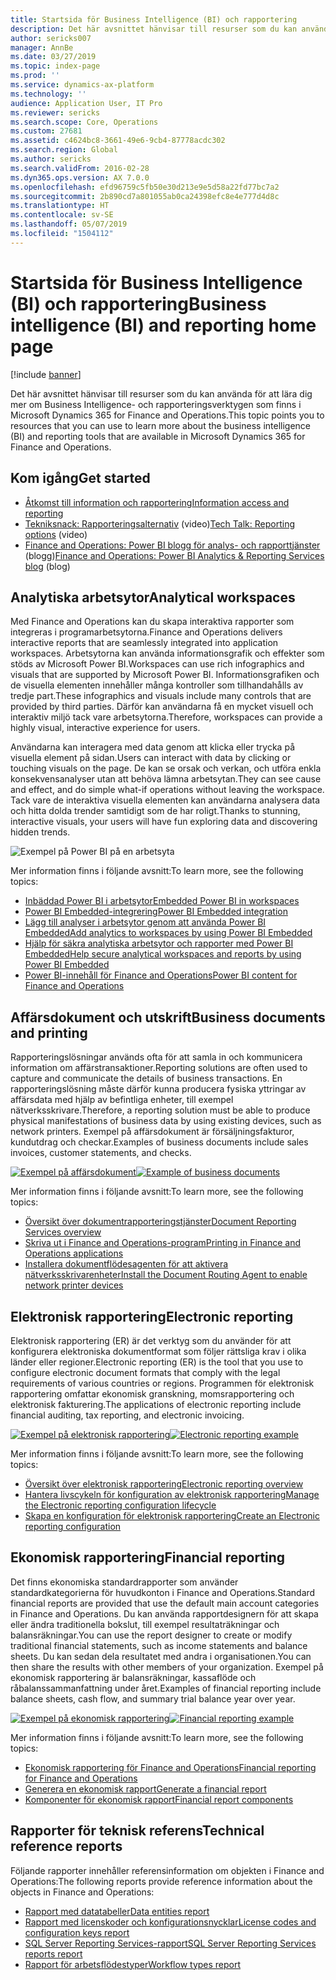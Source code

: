```yaml
---
title: Startsida för Business Intelligence (BI) och rapportering
description: Det här avsnittet hänvisar till resurser som du kan använda för att lära dig mer om Business Intelligence- och rapporteringsverktygen som finns i Microsoft Dynamics 365 for Finance and Operations.
author: sericks007
manager: AnnBe
ms.date: 03/27/2019
ms.topic: index-page
ms.prod: ''
ms.service: dynamics-ax-platform
ms.technology: ''
audience: Application User, IT Pro
ms.reviewer: sericks
ms.search.scope: Core, Operations
ms.custom: 27681
ms.assetid: c4624bc8-3661-49e6-9cb4-87778acdc302
ms.search.region: Global
ms.author: sericks
ms.search.validFrom: 2016-02-28
ms.dyn365.ops.version: AX 7.0.0
ms.openlocfilehash: efd96759c5fb50e30d213e9e5d58a22fd77bc7a2
ms.sourcegitcommit: 2b890cd7a801055ab0ca24398efc8e4e777d4d8c
ms.translationtype: HT
ms.contentlocale: sv-SE
ms.lasthandoff: 05/07/2019
ms.locfileid: "1504112"
---
```

# <a name="business-intelligence-bi-and-reporting-home-page"></a><span data-ttu-id="55494-103">Startsida för Business Intelligence (BI) och rapportering</span><span class="sxs-lookup"><span data-stu-id="55494-103">Business intelligence (BI) and reporting home page</span></span>

[!include [banner](../includes/banner.md)]

<span data-ttu-id="55494-104">Det här avsnittet hänvisar till resurser som du kan använda för att lära dig mer om Business Intelligence- och rapporteringsverktygen som finns i Microsoft Dynamics 365 for Finance and Operations.</span><span class="sxs-lookup"><span data-stu-id="55494-104">This topic points you to resources that you can use to learn more about the business intelligence (BI) and reporting tools that are available in Microsoft Dynamics 365 for Finance and Operations.</span></span>

## <a name="get-started"></a><span data-ttu-id="55494-105">Kom igång</span><span class="sxs-lookup"><span data-stu-id="55494-105">Get started</span></span>
- [<span data-ttu-id="55494-106">Åtkomst till information och rapportering</span><span class="sxs-lookup"><span data-stu-id="55494-106">Information access and reporting</span></span>](information-access-reporting.md)
- <span data-ttu-id="55494-107">[Tekniksnack: Rapporteringsalternativ](https://www.youtube.com/watch?v=NzZONjKs5xA) (video)</span><span class="sxs-lookup"><span data-stu-id="55494-107">[Tech Talk: Reporting options](https://www.youtube.com/watch?v=NzZONjKs5xA) (video)</span></span>
- <span data-ttu-id="55494-108">[Finance and Operations: Power BI blogg för analys- och rapporttjänster](https://community.dynamics.com/365/financeandoperations/b/powerbianalyticsandreporting) (blogg)</span><span class="sxs-lookup"><span data-stu-id="55494-108">[Finance and Operations: Power BI Analytics & Reporting Services blog](https://community.dynamics.com/365/financeandoperations/b/powerbianalyticsandreporting) (blog)</span></span>

## <a name="analytical-workspaces"></a><span data-ttu-id="55494-109">Analytiska arbetsytor</span><span class="sxs-lookup"><span data-stu-id="55494-109">Analytical workspaces</span></span>
<span data-ttu-id="55494-110">Med Finance and Operations kan du skapa interaktiva rapporter som integreras i programarbetsytorna.</span><span class="sxs-lookup"><span data-stu-id="55494-110">Finance and Operations delivers interactive reports that are seamlessly integrated into application workspaces.</span></span> <span data-ttu-id="55494-111">Arbetsytorna kan använda informationsgrafik och effekter som stöds av Microsoft Power BI.</span><span class="sxs-lookup"><span data-stu-id="55494-111">Workspaces can use rich infographics and visuals that are supported by Microsoft Power BI.</span></span> <span data-ttu-id="55494-112">Informationsgrafiken och de visuella elementen innehåller många kontroller som tillhandahålls av tredje part.</span><span class="sxs-lookup"><span data-stu-id="55494-112">These infographics and visuals include many controls that are provided by third parties.</span></span> <span data-ttu-id="55494-113">Därför kan användarna få en mycket visuell och interaktiv miljö tack vare arbetsytorna.</span><span class="sxs-lookup"><span data-stu-id="55494-113">Therefore, workspaces can provide a highly visual, interactive experience for users.</span></span>

<span data-ttu-id="55494-114">Användarna kan interagera med data genom att klicka eller trycka på visuella element på sidan.</span><span class="sxs-lookup"><span data-stu-id="55494-114">Users can interact with data by clicking or touching visuals on the page.</span></span> <span data-ttu-id="55494-115">De kan se orsak och verkan, och utföra enkla konsekvensanalyser utan att behöva lämna arbetsytan.</span><span class="sxs-lookup"><span data-stu-id="55494-115">They can see cause and effect, and do simple what-if operations without leaving the workspace.</span></span> <span data-ttu-id="55494-116">Tack vare de interaktiva visuella elementen kan användarna analysera data och hitta dolda trender samtidigt som de har roligt.</span><span class="sxs-lookup"><span data-stu-id="55494-116">Thanks to stunning, interactive visuals, your users will have fun exploring data and discovering hidden trends.</span></span>

![Exempel på Power BI på en arbetsyta](./media/Power-BI-in-D365-Workspace.png)

<span data-ttu-id="55494-118">Mer information finns i följande avsnitt:</span><span class="sxs-lookup"><span data-stu-id="55494-118">To learn more, see the following topics:</span></span>

- [<span data-ttu-id="55494-119">Inbäddad Power BI i arbetsytor</span><span class="sxs-lookup"><span data-stu-id="55494-119">Embedded Power BI in workspaces</span></span>](embed-power-bi-workspaces.md)
- [<span data-ttu-id="55494-120">Power BI Embedded-integrering</span><span class="sxs-lookup"><span data-stu-id="55494-120">Power BI Embedded integration</span></span>](power-bi-embedded-integration.md)
- [<span data-ttu-id="55494-121">Lägg till analyser i arbetsytor genom att använda Power BI Embedded</span><span class="sxs-lookup"><span data-stu-id="55494-121">Add analytics to workspaces by using Power BI Embedded</span></span>](add-analytics-tab-workspaces.md)
- [<span data-ttu-id="55494-122">Hjälp för säkra analytiska arbetsytor och rapporter med Power BI Embedded</span><span class="sxs-lookup"><span data-stu-id="55494-122">Help secure analytical workspaces and reports by using Power BI Embedded</span></span>](secure-analytical-workspaces.md)
- [<span data-ttu-id="55494-123">Power BI-innehåll för Finance and Operations</span><span class="sxs-lookup"><span data-stu-id="55494-123">Power BI content for Finance and Operations</span></span>](power-bi-home-page.md)

## <a name="business-documents-and-printing"></a><span data-ttu-id="55494-124">Affärsdokument och utskrift</span><span class="sxs-lookup"><span data-stu-id="55494-124">Business documents and printing</span></span>
<span data-ttu-id="55494-125">Rapporteringslösningar används ofta för att samla in och kommunicera information om affärstransaktioner.</span><span class="sxs-lookup"><span data-stu-id="55494-125">Reporting solutions are often used to capture and communicate the details of business transactions.</span></span> <span data-ttu-id="55494-126">En rapporteringslösning måste därför kunna producera fysiska yttringar av affärsdata med hjälp av befintliga enheter, till exempel nätverksskrivare.</span><span class="sxs-lookup"><span data-stu-id="55494-126">Therefore, a reporting solution must be able to produce physical manifestations of business data by using existing devices, such as network printers.</span></span> <span data-ttu-id="55494-127">Exempel på affärsdokument är försäljningsfakturor, kundutdrag och checkar.</span><span class="sxs-lookup"><span data-stu-id="55494-127">Examples of business documents include sales invoices, customer statements, and checks.</span></span>

<span data-ttu-id="55494-128">[![Exempel på affärsdokument](./media/image-of-business-documents-1024x632.png)](./media/image-of-business-documents.png)</span><span class="sxs-lookup"><span data-stu-id="55494-128">[![Example of business documents](./media/image-of-business-documents-1024x632.png)](./media/image-of-business-documents.png)</span></span>

<span data-ttu-id="55494-129">Mer information finns i följande avsnitt:</span><span class="sxs-lookup"><span data-stu-id="55494-129">To learn more, see the following topics:</span></span>

- [<span data-ttu-id="55494-130">Översikt över dokumentrapporteringstjänster</span><span class="sxs-lookup"><span data-stu-id="55494-130">Document Reporting Services overview</span></span>](document-reporting-services.md)
- [<span data-ttu-id="55494-131">Skriva ut i Finance and Operations-program</span><span class="sxs-lookup"><span data-stu-id="55494-131">Printing in Finance and Operations applications</span></span>](print-documents.md)
- [<span data-ttu-id="55494-132">Installera dokumentflödesagenten för att aktivera nätverksskrivarenheter</span><span class="sxs-lookup"><span data-stu-id="55494-132">Install the Document Routing Agent to enable network printer devices</span></span>](install-document-routing-agent.md)

## <a name="electronic-reporting"></a><span data-ttu-id="55494-133">Elektronisk rapportering</span><span class="sxs-lookup"><span data-stu-id="55494-133">Electronic reporting</span></span>
<span data-ttu-id="55494-134">Elektronisk rapportering (ER) är det verktyg som du använder för att konfigurera elektroniska dokumentformat som följer rättsliga krav i olika länder eller regioner.</span><span class="sxs-lookup"><span data-stu-id="55494-134">Electronic reporting (ER) is the tool that you use to configure electronic document formats that comply with the legal requirements of various countries or regions.</span></span> <span data-ttu-id="55494-135">Programmen för elektronisk rapportering omfattar ekonomisk granskning, momsrapportering och elektronisk fakturering.</span><span class="sxs-lookup"><span data-stu-id="55494-135">The applications of electronic reporting include financial auditing, tax reporting, and electronic invoicing.</span></span>

<span data-ttu-id="55494-136">[![Exempel på elektronisk rapportering](./media/electronic-reporting-example.png)](./media/electronic-reporting-example.png)</span><span class="sxs-lookup"><span data-stu-id="55494-136">[![Electronic reporting example](./media/electronic-reporting-example.png)](./media/electronic-reporting-example.png)</span></span>

<span data-ttu-id="55494-137">Mer information finns i följande avsnitt:</span><span class="sxs-lookup"><span data-stu-id="55494-137">To learn more, see the following topics:</span></span>

- [<span data-ttu-id="55494-138">Översikt över elektronisk rapportering</span><span class="sxs-lookup"><span data-stu-id="55494-138">Electronic reporting overview</span></span>](general-electronic-reporting.md)
- [<span data-ttu-id="55494-139">Hantera livscykeln för konfiguration av elektronisk rapportering</span><span class="sxs-lookup"><span data-stu-id="55494-139">Manage the Electronic reporting configuration lifecycle</span></span>](general-electronic-reporting-manage-configuration-lifecycle.md)
- [<span data-ttu-id="55494-140">Skapa en konfiguration för elektronisk rapportering</span><span class="sxs-lookup"><span data-stu-id="55494-140">Create an Electronic reporting configuration</span></span>](electronic-reporting-configuration.md)

## <a name="financial-reporting"></a><span data-ttu-id="55494-141">Ekonomisk rapportering</span><span class="sxs-lookup"><span data-stu-id="55494-141">Financial reporting</span></span>
<span data-ttu-id="55494-142">Det finns ekonomiska standardrapporter som använder standardkategorierna för huvudkonton i Finance and Operations.</span><span class="sxs-lookup"><span data-stu-id="55494-142">Standard financial reports are provided that use the default main account categories in Finance and Operations.</span></span> <span data-ttu-id="55494-143">Du kan använda rapportdesignern för att skapa eller ändra traditionella bokslut, till exempel resultaträkningar och balansräkningar.</span><span class="sxs-lookup"><span data-stu-id="55494-143">You can use the report designer to create or modify traditional financial statements, such as income statements and balance sheets.</span></span> <span data-ttu-id="55494-144">Du kan sedan dela resultatet med andra i organisationen.</span><span class="sxs-lookup"><span data-stu-id="55494-144">You can then share the results with other members of your organization.</span></span> <span data-ttu-id="55494-145">Exempel på ekonomisk rapportering är balansräkningar, kassaflöde och råbalanssammanfattning under året.</span><span class="sxs-lookup"><span data-stu-id="55494-145">Examples of financial reporting include balance sheets, cash flow, and summary trial balance year over year.</span></span>

<span data-ttu-id="55494-146">[![Exempel på ekonomisk rapportering](./media/financial-reporting-example.png)](./media/financial-reporting-example.png)</span><span class="sxs-lookup"><span data-stu-id="55494-146">[![Financial reporting example](./media/financial-reporting-example.png)](./media/financial-reporting-example.png)</span></span>

<span data-ttu-id="55494-147">Mer information finns i följande avsnitt:</span><span class="sxs-lookup"><span data-stu-id="55494-147">To learn more, see the following topics:</span></span>

- [<span data-ttu-id="55494-148">Ekonomisk rapportering för Finance and Operations</span><span class="sxs-lookup"><span data-stu-id="55494-148">Financial reporting for Finance and Operations</span></span>](financial-reporting-intro.md)
- [<span data-ttu-id="55494-149">Generera en ekonomisk rapport</span><span class="sxs-lookup"><span data-stu-id="55494-149">Generate a financial report</span></span>](generate-financial-report.md)
- [<span data-ttu-id="55494-150">Komponenter för ekonomisk rapport</span><span class="sxs-lookup"><span data-stu-id="55494-150">Financial report components</span></span>](financial-report-components.md)

## <a name="technical-reference-reports"></a><span data-ttu-id="55494-151">Rapporter för teknisk referens</span><span class="sxs-lookup"><span data-stu-id="55494-151">Technical reference reports</span></span>
<span data-ttu-id="55494-152">Följande rapporter innehåller referensinformation om objekten i Finance and Operations:</span><span class="sxs-lookup"><span data-stu-id="55494-152">The following reports provide reference information about the objects in Finance and Operations:</span></span>

- [<span data-ttu-id="55494-153">Rapport med datatabeller</span><span class="sxs-lookup"><span data-stu-id="55494-153">Data entities report</span></span>](../data-entities/data-entities-report.md)
- [<span data-ttu-id="55494-154">Rapport med licenskoder och konfigurationsnycklar</span><span class="sxs-lookup"><span data-stu-id="55494-154">License codes and configuration keys report</span></span>](../sysadmin/license-codes-configuration-keys-report.md)
- [<span data-ttu-id="55494-155">SQL Server Reporting Services-rapport</span><span class="sxs-lookup"><span data-stu-id="55494-155">SQL Server Reporting Services reports report</span></span>](SSRS-report.md)
- [<span data-ttu-id="55494-156">Rapport för arbetsflödestyper</span><span class="sxs-lookup"><span data-stu-id="55494-156">Workflow types report</span></span>](../../fin-and-ops/organization-administration/workflow-types-report.md)
